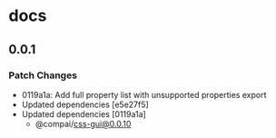 # docs

## 0.0.1

### Patch Changes

- 0119a1a: Add full property list with unsupported properties export
- Updated dependencies [e5e27f5]
- Updated dependencies [0119a1a]
  - @compai/css-gui@0.0.10
